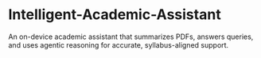 # Intelligent-Academic-Assistant
 An on-device academic assistant that summarizes PDFs, answers queries, and uses agentic reasoning for accurate, syllabus-aligned support.
